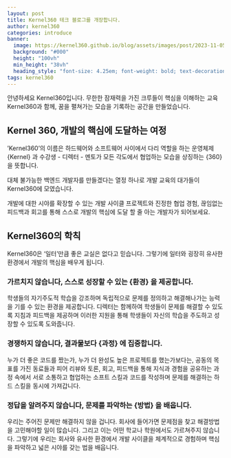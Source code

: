 ```yaml
---
layout: post
title: Kernel360 테크 블로그를 개장합니다.
author: kernel360
categories: introduce
banner:
  image: https://kernel360.github.io/blog/assets/images/post/2023-11-05.webp
  background: "#000"
  height: "100vh"
  min_height: "38vh"
  heading_style: "font-size: 4.25em; font-weight: bold; text-decoration: underline"
tags: kernel360
---
```


안녕하세요 Kernel360입니다.
무한한 잠재력을 가진 크루들이 핵심을 이해하는 교육 Kernel360과 함께, 꿈을 펼쳐가는 모습을 기록하는 공간을 만들었습니다.

## Kernel 360, 개발의 핵심에 도달하는 여정

’Kernel360’의 이름은
하드웨어와 소프트웨어 사이에서 다리 역할을 하는 운영체제 {Kernel} 과 수강생 - 디렉터 - 멘토가 모든 각도에서 협업하는 모습을 상징하는 {360} 을 뜻합니다.

대체 불가능한 백엔드 개발자를 만들겠다는 열정 하나로 개발 교육의 대가들이 Kernel360에 모였습니다.

개발에 대한 시야를 확장할 수 있는 개발 사이클 프로젝트와 진정한 협업 경험, 끊임없는 피드백과 회고를 통해 스스로 개발의 핵심에 도달 할 줄 아는 개발자가 되어보세요.

## Kernel360의 학칙

Kernel360은 ‘일터’만큼 좋은 교실은 없다고 믿습니다. 그렇기에 일터와 굉장히 유사한 환경에서 개발의 핵심을 배우게 됩니다.

### 가르치지 않습니다, 스스로 성장할 수 있는 {환경} 을 제공합니다.

학생들의 자기주도적 학습을 강조하며 독립적으로 문제를 정의하고
해결해나가는 능력을 기를 수 있는 환경을 제공합니다.
디렉터는 함께하여 학생들이 문제를 해결할 수 있도록 지침과 피드백을 제공하며
이러한 지원을 통해 학생들이 자신의 학습을 주도하고
성장할 수 있도록 도와줍니다.

### 경쟁하지 않습니다, 결과물보다 {과정} 에 집중합니다.

누가 더 좋은 코드를 짰는가, 누가 더 완성도 높은 프로젝트를 했는가보다는,
공동의 목표를 가진 동료들과 피어 리뷰와 토론, 회고, 피드백을 통해
지식과 경험을 공유하는 과정 속에서 서로 소통하고 협업하는 소프트 스킬과
코드를 작성하며 문제를 해결하는 하드 스킬을 동시에 가져갑니다.

### 정답을 알려주지 않습니다, 문제를 파악하는 {방법} 을 배웁니다.

우리는 주어진 문제만 해결하지 않을 겁니다.
회사에 들어가면 문제점을 찾고 해결방법을 고민해야할 일이 많습니다.
그리고 이는 어떤 학교나 학원에서도 가르쳐주지 않습니다.
그렇기에 우리는 회사와 유사한 환경에서 개발 사이클을 체계적으로 경험하며
핵심을 파악하고 넓은 시야를 갖는 법을 배웁니다.
